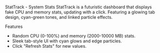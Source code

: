 StatTrack - System Stats
StatTrack is a futuristic dashboard that displays fake CPU and memory stats, updating with a click. Featuring a glowing tab design, cyan-green tones, and linked particle effects.

Features
- Random CPU (0-100%) and memory (2000-10000 MB) stats.
- Sleek tab-style UI with cyan glows and edge particles.
- Click "Refresh Stats" for new values.

